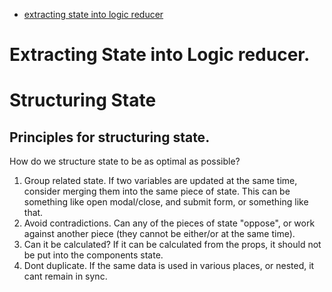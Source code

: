  - [extracting state into logic reducer](#extracting-state-into-logic-reducer)

# Extracting State into Logic reducer.

# Structuring State

## Principles for structuring state.

How do we structure state to be as optimal as possible?

1. Group related state. If two variables are updated at the same time, consider merging them into the same piece of state. This can be something like open modal/close, and submit form, or something like that.
2. Avoid contradictions. Can any of the pieces of state "oppose", or work against another piece (they cannot be either/or at the same time).
3. Can it be calculated? If it can be calculated from the props, it should not be put into the components state.
4. Dont duplicate. If the same data is used in various places, or nested, it cant remain in sync.

